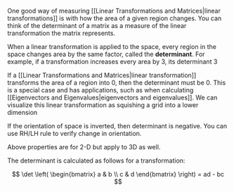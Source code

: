 One good way of measuring [[Linear Transformations and Matrices|linear transformations]] is with how the area of a given region changes. You can think of the determinant of a matrix as a measure of the linear transformation the matrix represents.

When a linear transformation is applied to the space, every region in the space changes area by the same factor, called the **determinant**. For example, if a transformation increases every area by 3, its determinant 3

If a [[Linear Transformations and Matrices|linear transformation]] transforms the area of a region into 0, then the determinant must be 0. This is a special case and has applications, such as when calculating [[Eigenvectors and Eigenvalues|eigenvectors and eigenvalues]]. We can visualize this linear transformation as squishing a grid into a lower dimension

If the orientation of space is inverted, then determinant is negative. You can use RH/LH rule to verify change in orientation.

Above properties are for 2-D but apply to 3D as well. 

The determinant is calculated as follows for a transformation:

$$
\det \left( \begin{bmatrix}
a & b \\
c & d
\end{bmatrix} \right)
= ad - bc
$$
